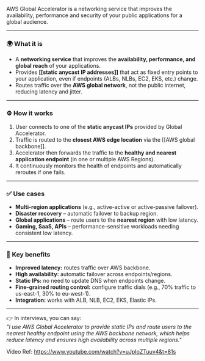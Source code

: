 AWS Global Accelerator is a networking service that improves the availability, performance and security of your public applications for a global audience.

---
### 🌍 What it is
- A **networking service** that improves the **availability, performance, and global reach** of your applications.
- Provides **[[static anycast IP addresses]]** that act as fixed entry points to your application, even if endpoints (ALBs, NLBs, EC2, EKS, etc.) change.
- Routes traffic over the **AWS global network**, not the public internet, reducing latency and jitter.
---
### ⚙️ How it works
1. User connects to one of the **static anycast IPs** provided by Global Accelerator.
2. Traffic is routed to the **closest AWS edge location** via the [[AWS global backbone]].
3. Accelerator then forwards the traffic to the **healthy and nearest application endpoint** (in one or multiple AWS Regions).
4. It continuously monitors the health of endpoints and automatically reroutes if one fails.

---
### ✅ Use cases
- **Multi-region applications** (e.g., active-active or active-passive failover).
- **Disaster recovery** – automatic failover to backup region.
- **Global applications** – route users to the **nearest region** with low latency.
- **Gaming, SaaS, APIs** – performance-sensitive workloads needing consistent low latency.    
---
### 🔑 Key benefits
- **Improved latency:** routes traffic over AWS backbone.
- **High availability:** automatic failover across endpoints/regions.
- **Static IPs:** no need to update DNS when endpoints change.    
- **Fine-grained routing control:** configure traffic dials (e.g., 70% traffic to us-east-1, 30% to eu-west-1).
- **Integration:** works with ALB, NLB, EC2, EKS, Elastic IPs.
---
👉 In interviews, you can say:  
_"I use AWS Global Accelerator to provide static IPs and route users to the nearest healthy endpoint using the AWS backbone network, which helps reduce latency and ensures high availability across multiple regions."_

Video Ref: https://www.youtube.com/watch?v=uJpIoZTuuv4&t=81s

